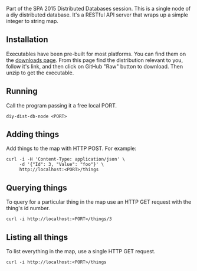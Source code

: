 Part of the SPA 2015 Distributed Databases session. This is a
single node of a diy distributed database. It's a RESTful API
server that wraps up a simple integer to string map.

## Installation
Executables have been pre-built for most platforms.
You can find them on the 
[downloads page](https://github.com/seeemilyplay/diy-dist-db-node/blob/master/downloads/snapshot/downloads.md). From this page find the distribution relevant to you, follow it's link, and then click on GitHub "Raw" button to download. Then unzip to get
the executable.

## Running
Call the program passing it a free local PORT.

    diy-dist-db-node <PORT>

## Adding things
Add things to the map with HTTP POST. For example:

    curl -i -H 'Content-Type: application/json' \
         -d '{"Id": 3, "Value": "foo"}' \
         http://localhost:<PORT>/things

## Querying things
To query for a particular thing in the map use an HTTP GET
request with the thing's id number.

    curl -i http://localhost:<PORT>/things/3 

## Listing all things
To list everything in the map, use a single HTTP GET request.

    curl -i http://localhost:<PORT>/things
